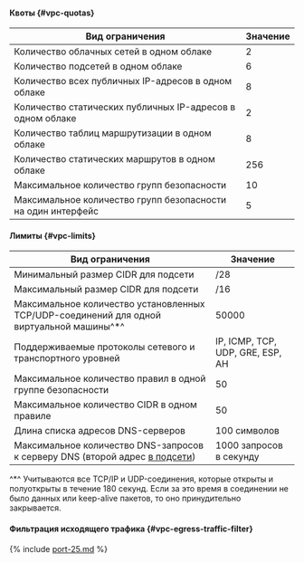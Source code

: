 #### Квоты {#vpc-quotas}
Вид ограничения | Значение
----- | -----
Количество облачных сетей в одном облаке | 2
Количество подсетей в одном облаке | 6
Количество всех публичных IP-адресов в одном облаке | 8
Количество статических публичных IP-адресов в одном облаке | 2
Количество таблиц маршрутизации в одном облаке | 8
Количество статических маршрутов в одном облаке | 256
Максимальное количество групп безопасности | 10
Максимальное количество групп безопасности на один интерфейс | 5


#### Лимиты {#vpc-limits}
Вид ограничения | Значение
----- | -----
Минимальный размер CIDR для подсети | /28
Максимальный размер CIDR для подсети | /16
Максимальное количество установленных TCP/UDP-соединений для одной виртуальной машины^*^ | 50000
Поддерживаемые протоколы сетевого и транспортного уровней | IP, ICMP, TCP, UDP, GRE, ESP, AH
Максимальное количество правил в одной группе безопасности | 50
Максимальное количество CIDR в одном правиле | 50
Длина списка адресов DNS-серверов | 100 символов
Максимальное количество DNS-запросов к серверу DNS (второй адрес [в подсети](../vpc/concepts/network#subnet)) | 1000 запросов в секунду

^*^ Учитываются все TCP/IP и UDP-соединения, которые открыты и полуоткрыты в течение 180 секунд. Если за это время в соединении не было данных или keep-alive пакетов, то оно принудительно закрывается.

#### Фильтрация исходящего трафика {#vpc-egress-traffic-filter}

{% include [port-25.md](vpc/port-25.md) %}
